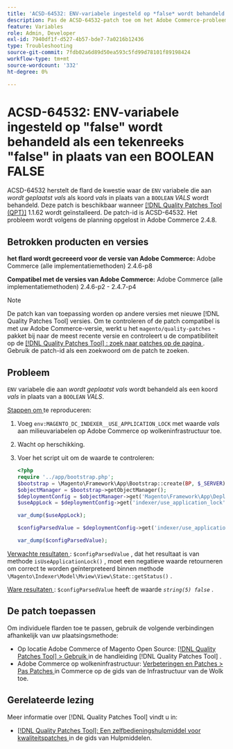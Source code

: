 ```yaml
---
title: 'ACSD-64532: ENV-variabele ingesteld op *false* wordt behandeld als een tekenreeks *false* in plaats van een BOOLEAN *FALSE*'
description: Pas de ACSD-64532-patch toe om het Adobe Commerce-probleem op te lossen waarbij een 'ENV'-variabele ingesteld op *false* wordt behandeld als een tekenreeks *false* in plaats van een 'BOOLEAN` *FALSE*.
feature: Variables
role: Admin, Developer
exl-id: 7940df1f-d527-4b57-bde7-7a0216b12436
type: Troubleshooting
source-git-commit: 7fdb02a6d89d50ea593c5fd99d78101f89198424
workflow-type: tm+mt
source-wordcount: '332'
ht-degree: 0%

---
```


# ACSD-64532: ENV-variabele ingesteld op &quot;false&quot; wordt behandeld als een tekenreeks &quot;false&quot; in plaats van een BOOLEAN FALSE

ACSD-64532 herstelt de flard de kwestie waar de `ENV` variabele die aan *wordt geplaatst vals* als koord *vals* in plaats van a `BOOLEAN` *VALS* wordt behandeld. Deze patch is beschikbaar wanneer [[!DNL Quality Patches Tool (QPT)]](/help/tools/quality-patches-tool/quality-patches-tool-to-self-serve-quality-patches.md) 1.1.62 wordt geïnstalleerd. De patch-id is ACSD-64532. Het probleem wordt volgens de planning opgelost in Adobe Commerce 2.4.8.

## Betrokken producten en versies

**het flard wordt gecreeerd voor de versie van Adobe Commerce:**
Adobe Commerce (alle implementatiemethoden) 2.4.6-p8

**Compatibel met de versies van Adobe Commerce:**
Adobe Commerce (alle implementatiemethoden) 2.4.6-p2 - 2.4.7-p4

>[!NOTE]
>
>De patch kan van toepassing worden op andere versies met nieuwe [!DNL Quality Patches Tool] versies. Om te controleren of de patch compatibel is met uw Adobe Commerce-versie, werkt u het `magento/quality-patches` -pakket bij naar de meest recente versie en controleert u de compatibiliteit op de [[!DNL Quality Patches Tool] : zoek naar patches op de pagina ](https://experienceleague.adobe.com/tools/commerce-quality-patches/index.html) . Gebruik de patch-id als een zoekwoord om de patch te zoeken.

## Probleem

`ENV` variabele die aan *wordt geplaatst vals* wordt behandeld als een koord *vals* in plaats van a `BOOLEAN` *VALS*.

<u> Stappen om </u> te reproduceren:
1. Voeg `env:MAGENTO_DC_INDEXER__USE_APPLICATION_LOCK` met waarde *vals* aan milieuvariabelen op Adobe Commerce op wolkeninfrastructuur toe.
1. Wacht op herschikking.
1. Voer het script uit om de waarde te controleren:

   ```php
   <?php
   require '../app/bootstrap.php';
   $bootstrap = \Magento\Framework\App\Bootstrap::create(BP, $_SERVER);
   $objectManager = $bootstrap->getObjectManager();
   $deploymentConfig = $objectManager->get('Magento\Framework\App\DeploymentConfig');
   $useAppLock = $deploymentConfig->get('indexer/use_application_lock');
   
   var_dump($useAppLock);
   
   $configParsedValue = $deploymentConfig->get('indexer/use_application_lock') ?: false;
   
   var_dump($configParsedValue); 
   ```

<u> Verwachte resultaten </u>:
`$configParsedValue` , dat het resultaat is van methode `isUseApplicationLock()` , moet een negatieve waarde retourneren om correct te worden geïnterpreteerd binnen methode `\Magento\Indexer\Model\Mview\View\State::getStatus()` .

<u> Ware resultaten </u>:
`$configParsedValue` heeft de waarde *`string(5) false`* .

## De patch toepassen

Om individuele flarden toe te passen, gebruik de volgende verbindingen afhankelijk van uw plaatsingsmethode:

* Op locatie Adobe Commerce of Magento Open Source: [[!DNL Quality Patches Tool] > Gebruik ](/help/tools/quality-patches-tool/usage.md) in de handleiding [!DNL Quality Patches Tool] .
* Adobe Commerce op wolkeninfrastructuur: [ Verbeteringen en Patches > Pas Patches ](https://experienceleague.adobe.com/docs/commerce-cloud-service/user-guide/develop/upgrade/apply-patches.html) in Commerce op de gids van de Infrastructuur van de Wolk toe.

## Gerelateerde lezing

Meer informatie over [!DNL Quality Patches Tool] vindt u in:
* [[!DNL Quality Patches Tool]: Een zelfbedieningshulpmiddel voor kwaliteitspatches ](/help/tools/quality-patches-tool/quality-patches-tool-to-self-serve-quality-patches.md) in de gids van Hulpmiddelen.
